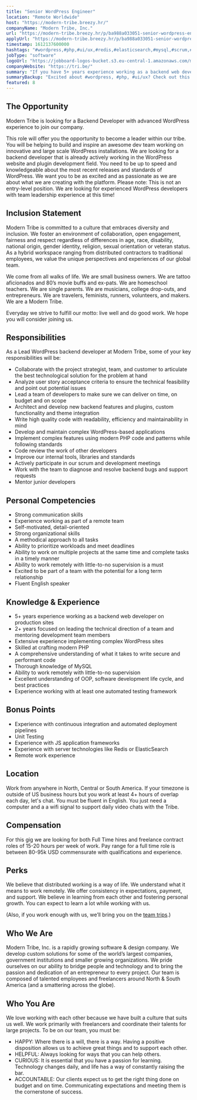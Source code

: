 ```yaml
---
title: "Senior WordPress Engineer"
location: "Remote Worldwide"
host: "https://modern-tribe.breezy.hr/"
companyName: "Modern Tribe, Inc."
url: "https://modern-tribe.breezy.hr/p/ba988a033051-senior-wordpress-engineer-php-development"
applyUrl: "https://modern-tribe.breezy.hr/p/ba988a033051-senior-wordpress-engineer-php-development/apply"
timestamp: 1612137600000
hashtags: "#wordpress,#php,#ui/ux,#redis,#elasticsearch,#mysql,#scrum,#office,#English"
jobType: "software"
logoUrl: "https://jobboard-logos-bucket.s3.eu-central-1.amazonaws.com/modern-tribe"
companyWebsite: "https://tri.be/"
summary: "If you have 5+ years experience working as a backend web developer on production sites, Modern Tribe has a job opening for a Senior WordPress Engineer"
summaryBackup: "Excited about #wordpress, #php, #ui/ux? Check out this job post!"
featured: 8
---
```


## The Opportunity

Modern Tribe is looking for a Backend Developer with advanced WordPress experience to join our company.

This role will offer you the opportunity to become a leader within our tribe. You will be helping to build and inspire an awesome dev team working on innovative and large scale WordPress installations. We are looking for a backend developer that is already actively working in the WordPress website and plugin development field. You need to be up to speed and knowledgeable about the most recent releases and standards of WordPress. We want you to be as excited and as passionate as we are about what we are creating with the platform. Please note: This is not an entry-level position. We are looking for experienced WordPress developers with team leadership experience at this time!

## Inclusion Statement

Modern Tribe is committed to a culture that embraces diversity and inclusion. We foster an environment of collaboration, open engagement, fairness and respect regardless of differences in age, race, disability, national origin, gender identity, religion, sexual orientation or veteran status. As a hybrid workspace ranging from distributed contractors to traditional employees, we value the unique perspectives and experiences of our global team.

We come from all walks of life. We are small business owners. We are tattoo aficionados and 80’s movie buffs and ex-pats. We are homeschool teachers. We are single parents. We are musicians, college drop-outs, and entrepreneurs. We are travelers, feminists, runners, volunteers, and makers. We are a Modern Tribe.

Everyday we strive to fulfill our motto: live well and do good work. We hope you will consider joining us.

## Responsibilities

As a Lead WordPress backend developer at Modern Tribe, some of your key responsibilities will be:

*   Collaborate with the project strategist, team, and customer to articulate the best technological solution for the problem at hand
*   Analyze user story acceptance criteria to ensure the technical feasibility and point out potential issues
*   Lead a team of developers to make sure we can deliver on time, on budget and on scope
*   Architect and develop new backend features and plugins, custom functionality and theme integration
*   Write high quality code with readability, efficiency and maintainability in mind
*   Develop and maintain complex WordPress-based applications
*   Implement complex features using modern PHP code and patterns while following standards
*   Code review the work of other developers
*   Improve our internal tools, libraries and standards
*   Actively participate in our scrum and development meetings
*   Work with the team to diagnose and resolve backend bugs and support requests
*   Mentor junior developers

## Personal Competencies

*   Strong communication skills
*   Experience working as part of a remote team
*   Self-motivated, detail-oriented
*   Strong organizational skills
*   A methodical approach to all tasks
*   Ability to prioritize workloads and meet deadlines
*   Ability to work on multiple projects at the same time and complete tasks in a timely manner
*   Ability to work remotely with little-to-no supervision is a must
*   Excited to be part of a team with the potential for a long term relationship
*   Fluent English speaker

## Knowledge & Experience

*   5+ years experience working as a backend web developer on production sites
*   2+ years focused on leading the technical direction of a team and mentoring development team members
*   Extensive experience implementing complex WordPress sites
*   Skilled at crafting modern PHP
*   A comprehensive understanding of what it takes to write secure and performant code
*   Thorough knowledge of MySQL
*   Ability to work remotely with little-to-no supervision
*   Excellent understanding of OOP, software development life cycle, and best practices
*   Experience working with at least one automated testing framework

## Bonus Points

*   Experience with continuous integration and automated deployment pipelines
*   Unit Testing
*   Experience with JS application frameworks
*   Experience with server technologies like Redis or ElasticSearch
*   Remote work experience

## Location

Work from anywhere in North, Central or South America. If your timezone is outside of US business hours but you work at least 4+ hours of overlap each day, let's chat. You must be fluent in English. You just need a computer and a a wifi signal to support daily video chats with the Tribe.

## Compensation

For this gig we are looking for both Full Time hires and freelance contract roles of 15-20 hours per week of work. Pay range for a full time role is between 80-95k USD commensurate with qualifications and experience.

## Perks

We believe that distributed working is a way of life. We understand what it means to work remotely. We offer consistency in expectations, payment, and support. We believe in learning from each other and fostering personal growth. You can expect to learn a lot while working with us.

(Also, if you work enough with us, we’ll bring you on the [team trips](https://vimeo.com/254214062).)

## Who We Are

Modern Tribe, Inc. is a rapidly growing software & design company. We develop custom solutions for some of the world’s largest companies, government institutions and smaller growing organizations. We pride ourselves on our ability to bridge people and technology and to bring the passion and dedication of an entrepreneur to every project. Our team is composed of talented employees and freelancers around North & South America (and a smattering across the globe).

## Who You Are

We love working with each other because we have built a culture that suits us well. We work primarily with freelancers and coordinate their talents for large projects. To be on our team, you must be:

*   HAPPY: Where there is a will, there is a way. Having a positive disposition allows us to achieve great things and to support each other.
*   HELPFUL: Always looking for ways that you can help others.
*   CURIOUS: It is essential that you have a passion for learning. Technology changes daily, and life has a way of constantly raising the bar.
*   ACCOUNTABLE: Our clients expect us to get the right thing done on budget and on time. Communicating expectations and meeting them is the cornerstone of success.
